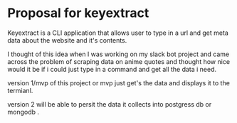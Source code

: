 # Proposal for keyextract


Keyextract is a CLI application that allows user to type in a url and get meta data about the website and it's contents. 

I thought of this idea when I was working on my slack bot project  and came across the problem of scraping data on anime quotes and thought how nice would it be if i could just type in a command and get all the data i need.

version 1/mvp of this project or mvp just get's the data and displays it to the termianl.

version 2 will be able to persit the data it collects into  postgress db or mongodb . 

